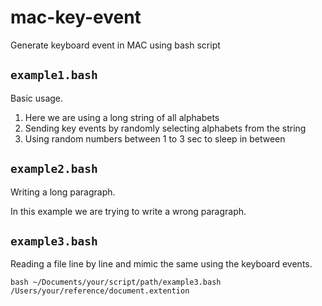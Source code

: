 # mac-key-event
Generate keyboard event in MAC using bash script

## `example1.bash`
Basic usage.
1. Here we are using a long string of all alphabets
2. Sending key events by randomly selecting alphabets from the string
3. Using random numbers between 1 to 3 sec to sleep in between

## `example2.bash`
Writing a long paragraph.

In this example we are trying to write a wrong paragraph.

## `example3.bash`
Reading a file line by line and mimic the same using the keyboard events.

```
bash ~/Documents/your/script/path/example3.bash /Users/your/reference/document.extention
```
